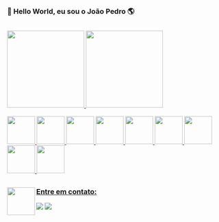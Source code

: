 ### 👋 Hello World, eu sou o João Pedro 🌎
##
<div>
  <a href="https://github.com/MarchPy">
  <img height="180cm" src="https://github-readme-stats.vercel.app/api/top-langs/?username=marchpy&layout=compact&langs_count=7&theme=tokyonight"/>
  <img height="180cm" src="https://github-readme-stats.vercel.app/api?username=marchpy&show_icons=true&theme=tokyonight&include_all_commits=true&count_private=true"/>
</div>
<div style="display: inline_block"><br>
  <img height="65" width="65" src="https://cdn.jsdelivr.net/gh/devicons/devicon/icons/python/python-original.svg"/>
  <img height="65" width="65" src="https://cdn.jsdelivr.net/gh/devicons/devicon/icons/git/git-original.svg" />
  <img height="65" width="65" src="https://cdn.jsdelivr.net/gh/devicons/devicon/icons/arduino/arduino-original-wordmark.svg"/>
  <img height="65" width="65" src="https://cdn.jsdelivr.net/gh/devicons/devicon/icons/go/go-original.svg" />
  <img height="65" width="65" src="https://cdn.jsdelivr.net/gh/devicons/devicon/icons/c/c-original.svg" /> 
  <img height="65" width="65" src="https://cdn.jsdelivr.net/gh/devicons/devicon/icons/mysql/mysql-original-wordmark.svg" />     <img height="65" width="65" src="https://cdn.jsdelivr.net/gh/devicons/devicon/icons/sqlite/sqlite-original.svg" />
  <img height="65" width="65" src="https://cdn.jsdelivr.net/gh/devicons/devicon/icons/selenium/selenium-original.svg" />
  <img height="65" width="65" src="https://cdn.jsdelivr.net/gh/devicons/devicon/icons/pandas/pandas-original-wordmark.svg" />
</div>

##

<div>
<img align="left" height="65" width="65" src="https://cdn.jsdelivr.net/gh/devicons/devicon/icons/pandas/pandas-original-wordmark.svg" />
<h3 align="left">Entre em contato:</h3>
 <a href = "mailto:contatojoaomarchiori.jopa@gmail.com"><img src="https://img.shields.io/badge/-Gmail-%23333?style=for-the-badge&logo=gmail&logoColor=white" target="_blank"></a>
 <a href="https://www.linkedin.com/in/jo%C3%A3o-pedro-alexandre-marchiori-087648184/" target="_blank"><img src="https://img.shields.io/badge/-LinkedIn-%230077B5?style=for-the-badge&logo=linkedin&logoColor=white" target="_blank"></a> 
</div>
